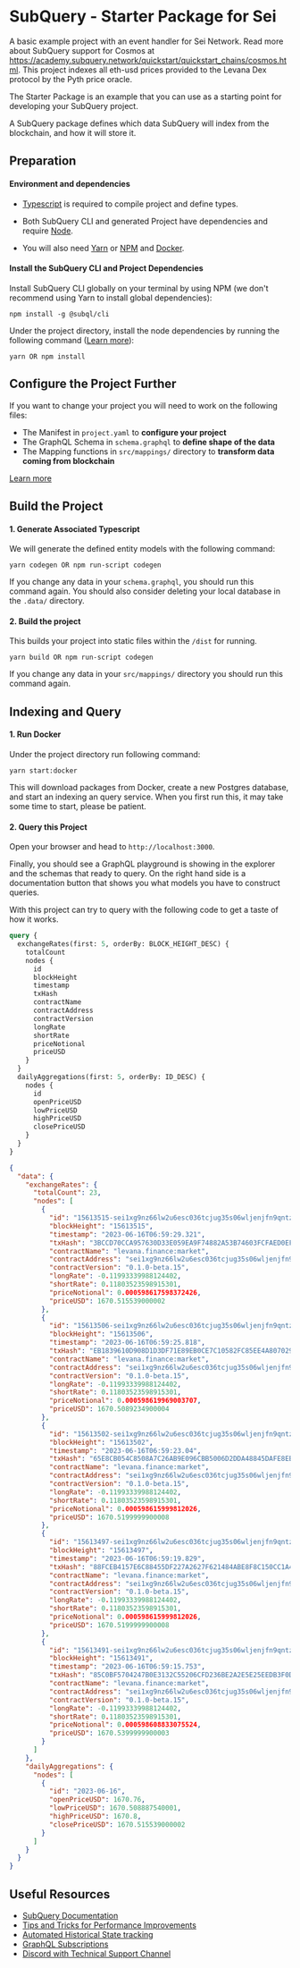 # SubQuery - Starter Package for Sei

A basic example project with an event handler for Sei Network. Read more about SubQuery support for Cosmos at https://academy.subquery.network/quickstart/quickstart_chains/cosmos.html. This project indexes all eth-usd prices provided to the Levana Dex protocol by the Pyth price oracle.

The Starter Package is an example that you can use as a starting point for developing your SubQuery project.

A SubQuery package defines which data SubQuery will index from the blockchain, and how it will store it.

## Preparation

#### Environment and dependencies

- [Typescript](https://www.typescriptlang.org/) is required to compile project and define types.

- Both SubQuery CLI and generated Project have dependencies and require [Node](https://nodejs.org/en/).

- You will also need [Yarn](https://classic.yarnpkg.com/lang/en/docs/install) or [NPM](https://docs.npmjs.com/downloading-and-installing-node-js-and-npm) and [Docker](https://docs.docker.com/engine/install/).

#### Install the SubQuery CLI and Project Dependencies

Install SubQuery CLI globally on your terminal by using NPM (we don't recommend using Yarn to install global dependencies):

```
npm install -g @subql/cli
```

Under the project directory, install the node dependencies by running the following command ([Learn more](https://academy.subquery.network/build/install.html#)):

```
yarn OR npm install
```

## Configure the Project Further

If you want to change your project you will need to work on the following files:

- The Manifest in `project.yaml` to **configure your project**
- The GraphQL Schema in `schema.graphql` to **define shape of the data**
- The Mapping functions in `src/mappings/` directory to **transform data coming from blockchain**

[Learn more](https://academy.subquery.network/build/introduction.html)

## Build the Project

#### 1. Generate Associated Typescript

We will generate the defined entity models with the following command:

```
yarn codegen OR npm run-script codegen
```

If you change any data in your `schema.graphql`, you should run this command again. You should also consider deleting your local database in the `.data/` directory.

#### 2. Build the project

This builds your project into static files within the `/dist` for running.

```
yarn build OR npm run-script codegen
```

If you change any data in your `src/mappings/` directory you should run this command again.

## Indexing and Query

#### 1. Run Docker

Under the project directory run following command:

```
yarn start:docker
```

This will download packages from Docker, create a new Postgres database, and start an indexing an query service. When you first run this, it may take some time to start, please be patient.

#### 2. Query this Project

Open your browser and head to `http://localhost:3000`.

Finally, you should see a GraphQL playground is showing in the explorer and the schemas that ready to query. On the right hand side is a documentation button that shows you what models you have to construct queries.

With this project can try to query with the following code to get a taste of how it works.

```graphql
query {
  exchangeRates(first: 5, orderBy: BLOCK_HEIGHT_DESC) {
    totalCount
    nodes {
      id
      blockHeight
      timestamp
      txHash
      contractName
      contractAddress
      contractVersion
      longRate
      shortRate
      priceNotional
      priceUSD
    }
  }
  dailyAggregations(first: 5, orderBy: ID_DESC) {
    nodes {
      id
      openPriceUSD
      lowPriceUSD
      highPriceUSD
      closePriceUSD
    }
  }
}
```

```json
{
  "data": {
    "exchangeRates": {
      "totalCount": 23,
      "nodes": [
        {
          "id": "15613515-sei1xg9nz66lw2u6esc036tcjug35s06wljenjfn9qntzv6pcee3782q8hyx28",
          "blockHeight": "15613515",
          "timestamp": "2023-06-16T06:59:29.321",
          "txHash": "3BCCD70CCA957630D33E059EA9F74882A53B74603FCFAED0EFB5A4F8DB761153",
          "contractName": "levana.finance:market",
          "contractAddress": "sei1xg9nz66lw2u6esc036tcjug35s06wljenjfn9qntzv6pcee3782q8hyx28",
          "contractVersion": "0.1.0-beta.15",
          "longRate": -0.11993339988124402,
          "shortRate": 0.11803523598915301,
          "priceNotional": 0.000598617598372426,
          "priceUSD": 1670.515539000002
        },
        {
          "id": "15613506-sei1xg9nz66lw2u6esc036tcjug35s06wljenjfn9qntzv6pcee3782q8hyx28",
          "blockHeight": "15613506",
          "timestamp": "2023-06-16T06:59:25.818",
          "txHash": "EB1839610D908D1D3DF71E89EB0CE7C10582FC85EE4A8070298E859AADC03B51",
          "contractName": "levana.finance:market",
          "contractAddress": "sei1xg9nz66lw2u6esc036tcjug35s06wljenjfn9qntzv6pcee3782q8hyx28",
          "contractVersion": "0.1.0-beta.15",
          "longRate": -0.11993339988124402,
          "shortRate": 0.11803523598915301,
          "priceNotional": 0.000598619969003707,
          "priceUSD": 1670.5089234900004
        },
        {
          "id": "15613502-sei1xg9nz66lw2u6esc036tcjug35s06wljenjfn9qntzv6pcee3782q8hyx28",
          "blockHeight": "15613502",
          "timestamp": "2023-06-16T06:59:23.04",
          "txHash": "65E8CB054C8508A7C26AB9E096CBB5006D2DDA48845DAFE8EB272F71AB4E74C6",
          "contractName": "levana.finance:market",
          "contractAddress": "sei1xg9nz66lw2u6esc036tcjug35s06wljenjfn9qntzv6pcee3782q8hyx28",
          "contractVersion": "0.1.0-beta.15",
          "longRate": -0.11993339988124402,
          "shortRate": 0.11803523598915301,
          "priceNotional": 0.000598615999812026,
          "priceUSD": 1670.5199999900008
        },
        {
          "id": "15613497-sei1xg9nz66lw2u6esc036tcjug35s06wljenjfn9qntzv6pcee3782q8hyx28",
          "blockHeight": "15613497",
          "timestamp": "2023-06-16T06:59:19.829",
          "txHash": "88FCEB4157E6C88455DF227A2627F621484ABE8F8C150CC1A4A55AF6AE79FC7A",
          "contractName": "levana.finance:market",
          "contractAddress": "sei1xg9nz66lw2u6esc036tcjug35s06wljenjfn9qntzv6pcee3782q8hyx28",
          "contractVersion": "0.1.0-beta.15",
          "longRate": -0.11993339988124402,
          "shortRate": 0.11803523598915301,
          "priceNotional": 0.000598615999812026,
          "priceUSD": 1670.5199999900008
        },
        {
          "id": "15613491-sei1xg9nz66lw2u6esc036tcjug35s06wljenjfn9qntzv6pcee3782q8hyx28",
          "blockHeight": "15613491",
          "timestamp": "2023-06-16T06:59:15.753",
          "txHash": "85C0BF5704247B0E3132C55206CFD236BE2A2E5E25EEDB3F0D657C8A534328D3",
          "contractName": "levana.finance:market",
          "contractAddress": "sei1xg9nz66lw2u6esc036tcjug35s06wljenjfn9qntzv6pcee3782q8hyx28",
          "contractVersion": "0.1.0-beta.15",
          "longRate": -0.11993339988124402,
          "shortRate": 0.11803523598915301,
          "priceNotional": 0.000598608833075524,
          "priceUSD": 1670.5399999900003
        }
      ]
    },
    "dailyAggregations": {
      "nodes": [
        {
          "id": "2023-06-16",
          "openPriceUSD": 1670.76,
          "lowPriceUSD": 1670.508887540001,
          "highPriceUSD": 1670.8,
          "closePriceUSD": 1670.515539000002
        }
      ]
    }
  }
}
```

## Useful Resources

- [SubQuery Documentation](https://academy.subquery.network/)
- [Tips and Tricks for Performance Improvements](https://academy.subquery.network/faqs/faqs.html#how-can-i-optimise-my-project-to-speed-it-up)
- [Automated Historical State tracking](https://academy.subquery.network/th/run_publish/historical.html)
- [GraphQL Subscriptions](https://academy.subquery.network/run_publish/subscription.html)
- [Discord with Technical Support Channel](https://discord.com/invite/subquery)
